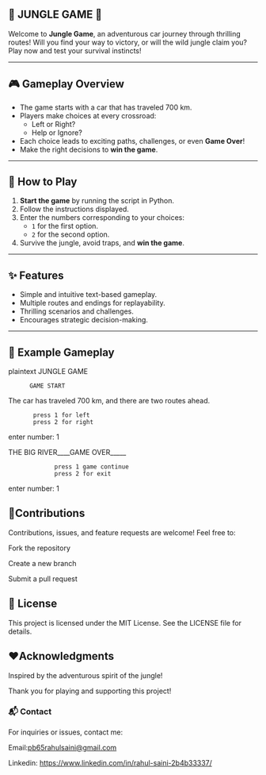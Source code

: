 ## 🌴 JUNGLE GAME 🚗

Welcome to **Jungle Game**, an adventurous car journey through thrilling routes! Will you find your way to victory, or will the wild jungle claim you? Play now and test your survival instincts!

---

## 🎮 Gameplay Overview 

- The game starts with a car that has traveled 700 km.
- Players make choices at every crossroad:
  - Left or Right?
  - Help or Ignore?
- Each choice leads to exciting paths, challenges, or even **Game Over**!
- Make the right decisions to **win the game**.

---

## 🚀 How to Play

1. **Start the game** by running the script in Python.
2. Follow the instructions displayed.
3. Enter the numbers corresponding to your choices:
   - `1` for the first option.
   - `2` for the second option.
4. Survive the jungle, avoid traps, and **win the game**.

---

## ✨ Features

- Simple and intuitive text-based gameplay.
- Multiple routes and endings for replayability.
- Thrilling scenarios and challenges.
- Encourages strategic decision-making.

---


## 🔮 Example Gameplay
plaintext
JUNGLE GAME 

          GAME START
 The car has traveled 700 km, and there are two routes ahead.

           press 1 for left
           press 2 for right
enter number: 1

THE BIG RIVER____GAME OVER_____

                 press 1 game continue
                 press 2 for exit
enter number: 1


## 🤝Contributions

Contributions, issues, and feature requests are welcome! Feel free to:

Fork the repository

Create a new branch

Submit a pull request

## 📜 License

This project is licensed under the MIT License. See the LICENSE file for details.

## ❤️Acknowledgments

Inspired by the adventurous spirit of the jungle!

Thank you for playing and supporting this project!


### 📬 Contact

For inquiries or issues, contact me:


Email:pb65rahulsaini@gmail.com

Linkedin: https://www.linkedin.com/in/rahul-saini-2b4b33337/










